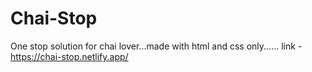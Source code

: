 # Chai-Stop
One stop solution for chai lover...made with html and css only......
link - https://chai-stop.netlify.app/
